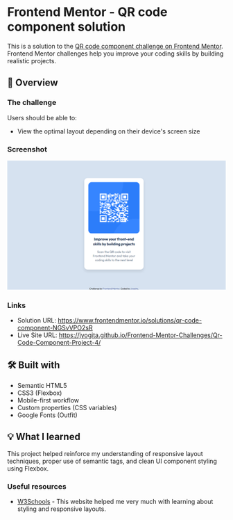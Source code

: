 # Frontend Mentor - QR code component solution

This is a solution to the [QR code component challenge on Frontend Mentor](https://www.frontendmentor.io/challenges/qr-code-component-iux_sIO_H). Frontend Mentor challenges help you improve your coding skills by building realistic projects. 

## 🎯 Overview

### The challenge

Users should be able to:

- View the optimal layout depending on their device's screen size

### Screenshot

![](./screenshot.png)

### Links

- Solution URL: https://www.frontendmentor.io/solutions/qr-code-component-NGSvVPO2sR
- Live Site URL: https://jyogita.github.io/Frontend-Mentor-Challenges/Qr-Code-Component-Project-4/

## 🛠 Built with

- Semantic HTML5
- CSS3 (Flexbox)
- Mobile-first workflow
- Custom properties (CSS variables)
- Google Fonts (Outfit)

## 💡 What I learned

This project helped reinforce my understanding of responsive layout techniques, proper use of semantic tags, and clean UI component styling using Flexbox.

### Useful resources

- [W3Schools](https://www.w3schools.com/) - This website helped me very much with learning about styling and responsive layouts.
